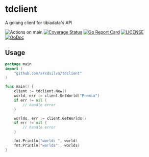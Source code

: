 # tdclient
A golang client for tibiadata's API

![Actions on main](https://github.com/arxdsilva/tdclient/actions/workflows/test.yml/badge.svg?branch=main)
[![Coverage Status](https://coveralls.io/repos/github/arxdsilva/tdclient/badge.svg?branch=main)](https://coveralls.io/github/arxdsilva/tdclient?branch=main)
[![Go Report Card](https://goreportcard.com/badge/github.com/arxdsilva/tdclient)](https://goreportcard.com/report/github.com/arxdsilva/tdclient)
[![LICENSE](https://img.shields.io/badge/license-MIT-orange.svg)](LICENSE)
[![GoDoc](https://godoc.org/github.com/arxdsilva/tdclient?status.svg)](https://godoc.org/github.com/arxdsilva/tdclient)

## Usage

```go
package main
import (
    "github.com/arxdsilva/tdclient"
)

func main() {
    client := tdclient.New()
    world, err := client.GetWorld("Premia")
    if err != nil {
        // handle error
    }

    worlds, err := client.GetWorlds()
    if err != nil {
        // handle error
    }

    fmt.Println("world: ", world)
    fmt.Println("worlds":, worlds)
}
```

